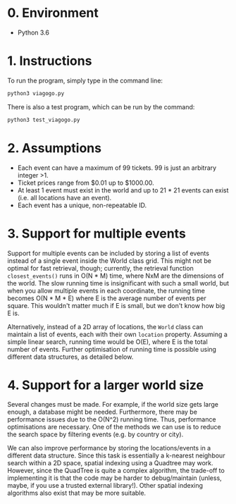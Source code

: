 # 0. Environment
- Python 3.6

# 1. Instructions

To run the program, simply type in the command line:
```sh
python3 viagogo.py
```

There is also a test program, which can be run by the command:
```sh
python3 test_viagogo.py
```

# 2. Assumptions

- Each event can have a maximum of 99 tickets. 99 is just an arbitrary integer >1.
- Ticket prices range from $0.01 up to $1000.00.
- At least 1 event must exist in the world and up to 21 * 21 events can exist (i.e. all locations have an event).
- Each event has a unique, non-repeatable ID.


# 3. Support for multiple events
Support for multiple events can be included by storing a list of events instead of a single event inside the World class grid. This might not be optimal for fast retrieval, though; currently, the retrieval function `closest_events()` runs in O(N * M) time, where NxM are the dimensions of the world. The slow running time is insignificant with such a small world, but when you allow multiple events in each coordinate, the running time becomes O(N * M * E) where E is the average number of events per square. This wouldn't matter much if E is small, but we don't know how big E is.

Alternatively, instead of a 2D array of locations, the `World` class can maintain a list of events, each with their own `location` property. Assuming a simple linear search, running time would be O(E), where E is the total number of events. Further optimisation of running time is possible using different data structures, as detailed below.

# 4. Support for a larger world size
Several changes must be made. For example, if the world size gets large enough, a database might be needed. Furthermore, there may be performance issues due to the O(N^2) running time. Thus, performance optimisations are necessary. One of the methods we can use is to reduce the search space by filtering events (e.g. by country or city).

We can also improve performance by storing the locations/events in a different data structure. Since this task is essentially a k-nearest neighbour search within a 2D space, spatial indexing using a Quadtree may work. However, since the QuadTree is quite a complex algorithm, the trade-off to implementing it is that the code may be harder to debug/maintain (unless, maybe, if you use a trusted external library!). Other spatial indexing algorithms also exist that may be more suitable.